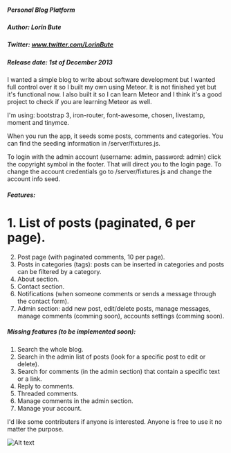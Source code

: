 ##### Personal Blog Platform             
##### Author: Lorin Bute                 
##### Twitter: www.twitter.com/LorinBute 
##### Release date: 1st of December 2013 

 I wanted a simple blog to write about software development but I wanted full control over it so I built my own using Meteor. It is not finished yet but it's functional now. I also built it so I can learn Meteor and I think it's a good project to check if you are learning Meteor as well.

 I'm using: bootstrap 3, iron-router, font-awesome, chosen, livestamp, moment and tinymce.

 When you run the app, it seeds some posts, comments and categories. You can find the seeding information in /server/fixtures.js.

 To login with the admin account (username: admin, password: admin) click the copyright symbol in the footer. That will direct you to the login page. To change the account credentials go to /server/fixtures.js and change the account info seed.


##### Features:
# 1. List of posts (paginated, 6 per page).
 2. Post page (with paginated comments, 10 per page).
 3. Posts in categories (tags): posts can be inserted in categories and posts can be filtered by a category.
 4. About section.
 5. Contact section.
 6. Notifications (when someone comments or sends a message through the contact form).
 7. Admin section: add new post, edit/delete posts, manage messages, manage comments (comming soon), accounts settings (comming soon).

##### Missing features (to be implemented soon):
 1. Search the whole blog.
 2. Search in the admin list of posts (look for a specific post to edit or delete).
 3. Search for comments (in the admin section) that contain a specific text or a link.
 4. Reply to comments.
 5. Threaded comments.
 6. Manage comments in the admin section.
 7. Manage your account.

 I'd like some contributers if anyone is interested. 
 Anyone is free to use it no matter the purpose.

![Alt text](https://raw.github.com.com/albdusty/personal-blog/tree/master/public/images/screenshot.png)



